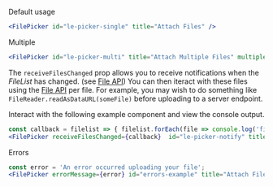 Default usage

```jsx
<FilePicker id="le-picker-single" title="Attach Files" />
```
Multiple

```jsx
<FilePicker id="le-picker-multi" title="Attach Multiple Files" multiple='multiple' />
```

The `receiveFilesChanged` prop allows you to receive notifications when
the _FileList_ has changed. (see
[File API](https://developer.mozilla.org/en-US/docs/Web/API/File_and_Directory_Entries_API))
You can then iteract with these files using the [File API](https://developer.mozilla.org/en-US/docs/Web/API/FileReader/readAsDataURL)
per file. For example, you may wish to do something like
`FileReader.readAsDataURL(someFile)` before uploading to a server endpoint.

Interact with the following example component and view the console output.

```jsx
const callback = filelist => { filelist.forEach(file => console.log('file: ', file)) }
<FilePicker receiveFilesChanged={callback}  id="le-picker-notify" title="Attach" multiple='multiple' />
```

Errors

```jsx
const error = 'An error occurred uploading your file';
<FilePicker errorMessage={error} id="errors-example" title="Attach Files" />
```

